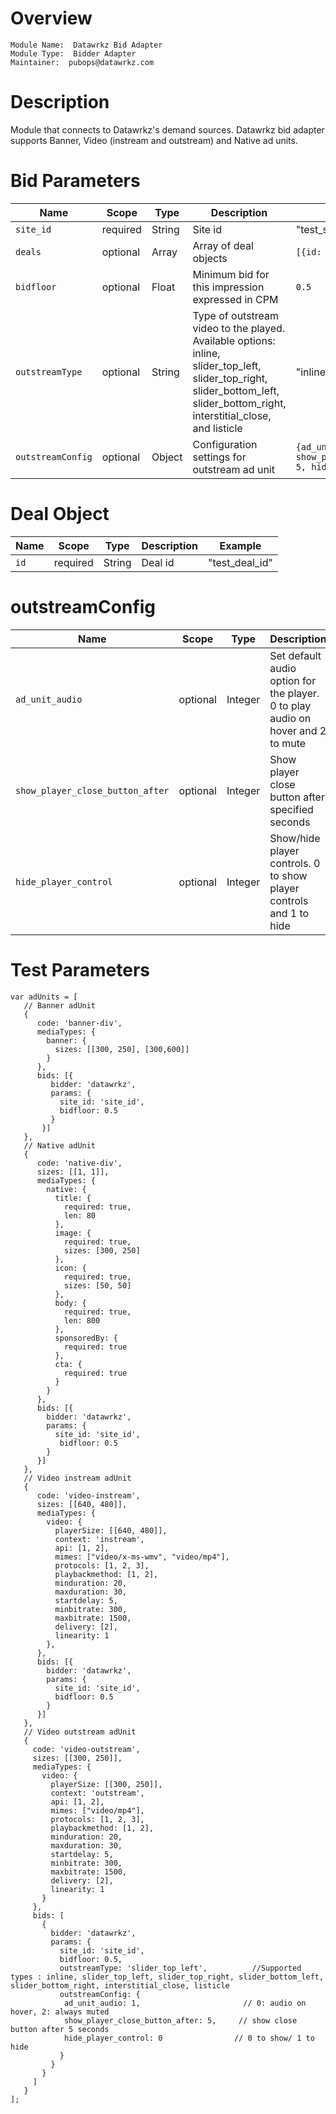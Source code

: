 # Overview

```
Module Name:  Datawrkz Bid Adapter
Module Type:  Bidder Adapter
Maintainer:  pubops@datawrkz.com
```

# Description

Module that connects to Datawrkz's demand sources. 
Datawrkz bid adapter supports Banner, Video (instream and outstream) and Native ad units.

# Bid Parameters

| Name | Scope | Type | Description | Example
| ---- | ----- | ---- | ----------- | -------
| `site_id` | required | String | Site id  | "test_site_id"
| `deals` | optional | Array<Deal> | Array of deal objects | `[{id: "deal_1"},{id: "deal_2"}]`
| `bidfloor` | optional | Float | Minimum bid for this impression expressed in CPM | `0.5`
| `outstreamType` | optional | String | Type of outstream video to the played. Available options: inline, slider_top_left, slider_top_right, slider_bottom_left, slider_bottom_right, interstitial_close, and listicle | "inline"
| `outstreamConfig` | optional | Object | Configuration settings for outstream ad unit | `{ad_unit_audio: 1, show_player_close_button_after: 5, hide_player_control: 0}`

# Deal Object
| Name | Scope | Type | Description | Example
| ---- | ----- | ---- | ----------- | -------
| `id` | required | String | Deal id  | "test_deal_id"

# outstreamConfig
| Name | Scope | Type | Description | Example
| ---- | ----- | ---- | ----------- | -------
| `ad_unit_audio` | optional | Integer | Set default audio option for the player. 0 to play audio on hover and 2 to mute | `0` or `2`
| `show_player_close_button_after` | optional | Integer | Show player close button after specified seconds | `5`
| `hide_player_control` | optional | Integer | Show/hide player controls. 0 to show player controls and 1 to hide | `1`

# Test Parameters
```
var adUnits = [
   // Banner adUnit
   {
      code: 'banner-div',
      mediaTypes: {
        banner: {
          sizes: [[300, 250], [300,600]]
        }
      },
      bids: [{
         bidder: 'datawrkz',
         params: {
           site_id: 'site_id',
           bidfloor: 0.5
         }
       }]
   },
   // Native adUnit
   {
      code: 'native-div',
      sizes: [[1, 1]],
      mediaTypes: {
        native: {
          title: {
            required: true,
            len: 80
          },
          image: {
            required: true,
            sizes: [300, 250]
          },
          icon: {
            required: true,
            sizes: [50, 50]
          },
          body: {
            required: true,
            len: 800
          },
          sponsoredBy: {
            required: true
          },
          cta: {
            required: true
          }
        }
      },
      bids: [{
        bidder: 'datawrkz',
        params: {
          site_id: 'site_id',
           bidfloor: 0.5
        }
      }]
   },
   // Video instream adUnit
   {
      code: 'video-instream',
      sizes: [[640, 480]],
      mediaTypes: {
        video: {
          playerSize: [[640, 480]],
          context: 'instream',
          api: [1, 2],
          mimes: ["video/x-ms-wmv", "video/mp4"],
          protocols: [1, 2, 3],
          playbackmethod: [1, 2],
          minduration: 20,
          maxduration: 30,
          startdelay: 5,
          minbitrate: 300,
          maxbitrate: 1500,
          delivery: [2],
          linearity: 1
        },
      },
      bids: [{
        bidder: 'datawrkz',
        params: {
          site_id: 'site_id',
          bidfloor: 0.5
        }
      }]
   },
   // Video outstream adUnit
   {
     code: 'video-outstream',
     sizes: [[300, 250]],
     mediaTypes: {
       video: {
         playerSize: [[300, 250]],
         context: 'outstream',
         api: [1, 2],
         mimes: ["video/mp4"],
         protocols: [1, 2, 3],
         playbackmethod: [1, 2],
         minduration: 20,
         maxduration: 30,
         startdelay: 5,
         minbitrate: 300,
         maxbitrate: 1500,
         delivery: [2],
         linearity: 1
       }
     },
     bids: [
       {
         bidder: 'datawrkz',
         params: {
           site_id: 'site_id',
           bidfloor: 0.5,
           outstreamType: 'slider_top_left',          //Supported types : inline, slider_top_left, slider_top_right, slider_bottom_left, slider_bottom_right, interstitial_close, listicle
           outstreamConfig: {
            ad_unit_audio: 1,                       // 0: audio on hover, 2: always muted
            show_player_close_button_after: 5,     // show close button after 5 seconds
            hide_player_control: 0                // 0 to show/ 1 to hide
           }
         }
       }
     ]
   }
];
```
